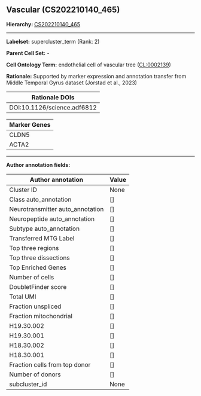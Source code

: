 ## Vascular (CS202210140_465)
<b>Hierarchy: </b>
[CS202210140_465](https://purl.brain-bican.org/taxonomy/CS202210140#CS202210140_465)

---


**Labelset:** supercluster_term (Rank: 2)

**Parent Cell Set:** -



**Cell Ontology Term:**  endothelial cell of vascular tree ([CL:0002139](https://www.ebi.ac.uk/ols/ontologies/cl/terms?obo_id=CL:0002139)) 

**Rationale:** Supported by marker expression and annotation transfer from Middle Temporal Gyrus dataset (Jorstad et al., 2023)

| Rationale DOIs |
|----------------|
|DOI:10.1126/science.adf6812|

[MARKER GENES.]: #


| Marker Genes |
|--------------|
|CLDN5|
|ACTA2|

---

[TRANSFERRED ANNOTATIONS.]: #


[AUTHOR ANNOTATION FIELDS.]: #


**Author annotation fields:**

| Author annotation | Value |
|-------------------|-------|
|Cluster ID|None|
|Class auto_annotation|[]|
|Neurotransmitter auto_annotation|[]|
|Neuropeptide auto_annotation|[]|
|Subtype auto_annotation|[]|
|Transferred MTG Label|[]|
|Top three regions|[]|
|Top three dissections|[]|
|Top Enriched Genes|[]|
|Number of cells|[]|
|DoubletFinder score|[]|
|Total UMI|[]|
|Fraction unspliced|[]|
|Fraction mitochondrial|[]|
|H19.30.002|[]|
|H19.30.001|[]|
|H18.30.002|[]|
|H18.30.001|[]|
|Fraction cells from top donor|[]|
|Number of donors|[]|
|subcluster_id|None|

